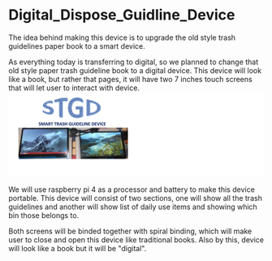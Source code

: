 # Digital_Dispose_Guidline_Device


The idea behind making this device is to upgrade the old style trash guidelines paper book to a smart device.

As everything today is transferring to digital, so we planned to change that old style paper trash guideline book to a digital 
device. This device will look like a book, but rather that pages, it will have two 7 inches touch screens that will let user 
to interact with device.
![](readme.jpg)

We will use raspberry pi 4 as a processor and battery to make this device portable. This device will consist of two sections, 
one will show all the trash guidelines and another will show list of daily use items and showing which bin those belongs to.

Both screens will be binded together with spiral binding, which will make user to close and open this device like traditional
books. Also by this, device will look like a book but it will be "digital".
